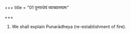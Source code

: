 +++
title = "01 पुनराधेयं व्याख्यास्यामः"

+++
1. We shall explain Punarādheya (re-establishment of fire).  
